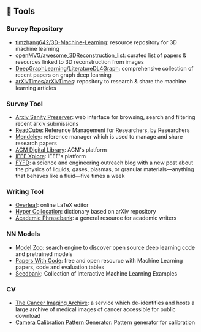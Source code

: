 ## 🔨 Tools
### Survey Repository
- [timzhang642/3D-Machine-Learning](https://github.com/timzhang642/3D-Machine-Learning): resource repository for 3D machine learning
- [openMVG/awesome_3DReconstruction_list](https://github.com/openMVG/awesome_3DReconstruction_list): curated list of papers & resources linked to 3D reconstruction from images
- [DeepGraphLearning/LiteratureDL4Graph](https://github.com/DeepGraphLearning/LiteratureDL4Graph): comprehensive collection of recent papers on graph deep learning
- [arXivTimes/arXivTimes](https://github.com/arXivTimes/arXivTimes): repository to research & share the machine learning articles

### Survey Tool
- [Arxiv Sanity Preserver](http://www.arxiv-sanity.com/): web interface for browsing, search and filtering recent arxiv submissions
- [ReadCube](https://www.readcube.com/home): Reference Management for Researchers, by Researchers
- [Mendeley](https://www.mendeley.com/?interaction_required=true): reference manager which is used to manage and share research papers
- [ACM Digital Library](https://dl.acm.org/): ACM's platform
- [IEEE Xplore](https://ieeexplore.ieee.org/Xplore/home.jsp): IEEE's platform
- [FYFD](https://fuckyeahfluiddynamics.tumblr.com/archive): a science and engineering outreach blog with a new post about the physics of liquids, gases, plasmas, or granular materials—anything that behaves like a fluid—five times a week

### Writing Tool
- [Overleaf](https://www.overleaf.com/): online LaTeX editor
- [Hyper Collocation](https://hypcol.marutank.net/ja/): dictionary based on arXiv repository
- [Academic Phrasebank](http://www.phrasebank.manchester.ac.uk/): a general resource for academic writers

### NN Models
- [Model Zoo](https://modelzoo.co/): search engine to discover open source deep learning code and pretrained models
- [Papers With Code](https://paperswithcode.com/): free and open resource with Machine Learning papers, code and evaluation tables
- [Seedbank](https://research.google.com/seedbank/): Collection of Interactive Machine Learning Examples

### CV
- [The Cancer Imaging Archive](https://www.cancerimagingarchive.net/): a service which de-identifies and hosts a large archive of medical images of cancer accessible for public download
- [Camera Calibration Pattern Generator](https://calib.io/pages/camera-calibration-pattern-generator): Pattern generator for calibration

